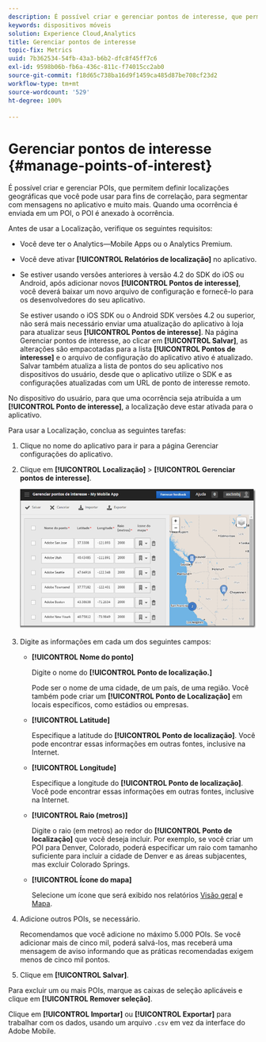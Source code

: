 ```yaml
---
description: É possível criar e gerenciar pontos de interesse, que permitem definir localizações geográficas que você pode usar para fins de correlação, para segmentar com mensagens no aplicativo e muito mais. Quando uma ocorrência é enviada em um ponto de interesse, ele é anexado à ocorrência.
keywords: dispositivos móveis
solution: Experience Cloud,Analytics
title: Gerenciar pontos de interesse
topic-fix: Metrics
uuid: 7b362534-54fb-43a3-b6b2-dfc8f45ff7c6
exl-id: 9598b06b-fb6a-436c-811c-f74015cc2ab0
source-git-commit: f18d65c738ba16d9f1459ca485d87be708cf23d2
workflow-type: tm+mt
source-wordcount: '529'
ht-degree: 100%

---
```


# Gerenciar pontos de interesse {#manage-points-of-interest}

É possível criar e gerenciar POIs, que permitem definir localizações geográficas que você pode usar para fins de correlação, para segmentar com mensagens no aplicativo e muito mais. Quando uma ocorrência é enviada em um POI, o POI é anexado à ocorrência.

Antes de usar a Localização, verifique os seguintes requisitos:

* Você deve ter o Analytics—Mobile Apps ou o Analytics Premium.
* Você deve ativar **[!UICONTROL Relatórios de localização]** no aplicativo.
* Se estiver usando versões anteriores à versão 4.2 do SDK do iOS ou Android, após adicionar novos **[!UICONTROL Pontos de interesse]**, você deverá baixar um novo arquivo de configuração e fornecê-lo para os desenvolvedores do seu aplicativo.

   Se estiver usando o iOS SDK ou o Android SDK versões 4.2 ou superior, não será mais necessário enviar uma atualização do aplicativo à loja para atualizar seus **[!UICONTROL Pontos de interesse]**. Na página Gerenciar pontos de interesse, ao clicar em **[!UICONTROL Salvar]**, as alterações são empacotadas para a lista **[!UICONTROL Pontos de interesse]** e o arquivo de configuração do aplicativo ativo é atualizado. Salvar também atualiza a lista de pontos do seu aplicativo nos dispositivos do usuário, desde que o aplicativo utilize o SDK e as configurações atualizadas com um URL de ponto de interesse remoto.

No dispositivo do usuário, para que uma ocorrência seja atribuída a um **[!UICONTROL Ponto de interesse]**, a localização deve estar ativada para o aplicativo.

Para usar a Localização, conclua as seguintes tarefas:

1. Clique no nome do aplicativo para ir para a página Gerenciar configurações do aplicativo.
1. Clique em **[!UICONTROL Localização]** > **[!UICONTROL Gerenciar pontos de interesse]**.

   ![Resultado da etapa](assets/poi.png)

1. Digite as informações em cada um dos seguintes campos:

   * **[!UICONTROL Nome do ponto]**

      Digite o nome do **[!UICONTROL Ponto de localização.]**

      Pode ser o nome de uma cidade, de um país, de uma região. Você também pode criar um **[!UICONTROL Ponto de Localização]** em locais específicos, como estádios ou empresas.

   * **[!UICONTROL Latitude]**

      Especifique a latitude do **[!UICONTROL Ponto de localização]**. Você pode encontrar essas informações em outras fontes, inclusive na Internet.

   * **[!UICONTROL Longitude]**

      Especifique a longitude do **[!UICONTROL Ponto de localização]**. Você pode encontrar essas informações em outras fontes, inclusive na Internet.

   * **[!UICONTROL Raio (metros)]**

      Digite o raio (em metros) ao redor do **[!UICONTROL Ponto de localização]** que você deseja incluir. Por exemplo, se você criar um POI para Denver, Colorado, poderá especificar um raio com tamanho suficiente para incluir a cidade de Denver e as áreas subjacentes, mas excluir Colorado Springs.

   * **[!UICONTROL Ícone do mapa]**

      Selecione um ícone que será exibido nos relatórios [Visão geral](/help/using/location/c-location-overview.md) e [Mapa](/help/using/location/c-map-points.md).

1. Adicione outros POIs, se necessário.

   Recomendamos que você adicione no máximo 5.000 POIs. Se você adicionar mais de cinco mil, poderá salvá-los, mas receberá uma mensagem de aviso informando que as práticas recomendadas exigem menos de cinco mil pontos.

1. Clique em **[!UICONTROL Salvar]**.

Para excluir um ou mais POIs, marque as caixas de seleção aplicáveis e clique em **[!UICONTROL Remover seleção]**.

Clique em **[!UICONTROL Importar]** ou **[!UICONTROL Exportar]** para trabalhar com os dados, usando um arquivo `.csv` em vez da interface do Adobe Mobile.
